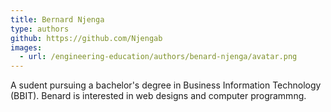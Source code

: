 ```yaml
---
title: Bernard Njenga
type: authors
github: https://github.com/Njengab
images:
  - url: /engineering-education/authors/benard-njenga/avatar.png 
---
```


A sudent pursuing a bachelor's degree in Business Information Technology (BBIT).
Benard is interested in web designs and computer programmng.

